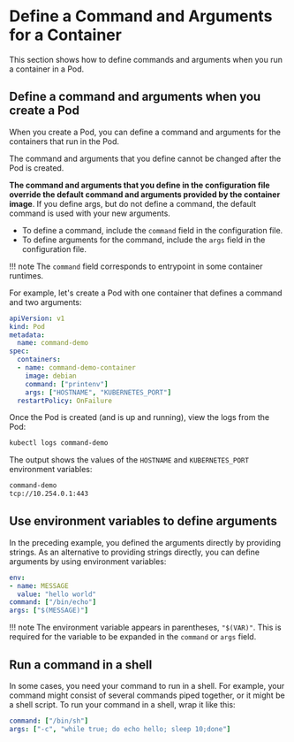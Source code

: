 # Define a Command and Arguments for a Container

This section shows how to define commands and arguments when you run a container in a Pod.

## Define a command and arguments when you create a Pod

When you create a Pod, you can define a command and arguments for the containers that run in the Pod.

The command and arguments that you define cannot be changed after the Pod is created.

**The command and arguments that you define in the configuration file override the default command and arguments provided by the container image**. If you define args, but do not define a command, the default command is used with your new arguments.

- To define a command, include the `command` field in the configuration file. 
- To define arguments for the command, include the `args` field in the configuration file.

!!! note
    The `command` field corresponds to entrypoint in some container runtimes.

For example, let's create a Pod with one container that defines a command and two arguments:

```yaml
apiVersion: v1
kind: Pod
metadata:
  name: command-demo
spec:
  containers:
  - name: command-demo-container
    image: debian
    command: ["printenv"]
    args: ["HOSTNAME", "KUBERNETES_PORT"]
  restartPolicy: OnFailure
```

Once the Pod is created (and is up and running), view the logs from the Pod:

```bash
kubectl logs command-demo
```

The output shows the values of the `HOSTNAME` and `KUBERNETES_PORT` environment variables:

```bash
command-demo
tcp://10.254.0.1:443
```


## Use environment variables to define arguments

In the preceding example, you defined the arguments directly by providing strings. As an alternative to providing strings directly, you can define arguments by using environment variables:


```yaml
env:
- name: MESSAGE
  value: "hello world"
command: ["/bin/echo"]
args: ["$(MESSAGE)"]
```

!!! note
    The environment variable appears in parentheses, `"$(VAR)"`. This is required for the variable to be expanded in the `command` or `args` field.

## Run a command in a shell

In some cases, you need your command to run in a shell. For example, your command might consist of several commands piped together, or it might be a shell script. To run your command in a shell, wrap it like this:

```yaml
command: ["/bin/sh"]
args: ["-c", "while true; do echo hello; sleep 10;done"]
```
